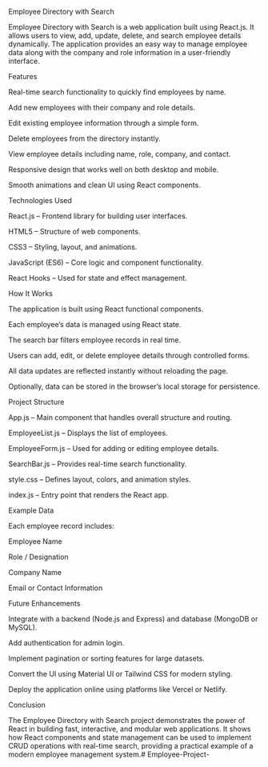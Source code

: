 Employee Directory with Search

Employee Directory with Search is a web application built using React.js. It allows users to view, add, update, delete, and search employee details dynamically. The application provides an easy way to manage employee data along with the company and role information in a user-friendly interface.

Features

Real-time search functionality to quickly find employees by name.

Add new employees with their company and role details.

Edit existing employee information through a simple form.

Delete employees from the directory instantly.

View employee details including name, role, company, and contact.

Responsive design that works well on both desktop and mobile.

Smooth animations and clean UI using React components.

Technologies Used

React.js – Frontend library for building user interfaces.

HTML5 – Structure of web components.

CSS3 – Styling, layout, and animations.

JavaScript (ES6) – Core logic and component functionality.

React Hooks – Used for state and effect management.

How It Works

The application is built using React functional components.

Each employee’s data is managed using React state.

The search bar filters employee records in real time.

Users can add, edit, or delete employee details through controlled forms.

All data updates are reflected instantly without reloading the page.

Optionally, data can be stored in the browser’s local storage for persistence.

Project Structure

App.js – Main component that handles overall structure and routing.

EmployeeList.js – Displays the list of employees.

EmployeeForm.js – Used for adding or editing employee details.

SearchBar.js – Provides real-time search functionality.

style.css – Defines layout, colors, and animation styles.

index.js – Entry point that renders the React app.

Example Data

Each employee record includes:

Employee Name

Role / Designation

Company Name

Email or Contact Information

Future Enhancements

Integrate with a backend (Node.js and Express) and database (MongoDB or MySQL).

Add authentication for admin login.

Implement pagination or sorting features for large datasets.

Convert the UI using Material UI or Tailwind CSS for modern styling.

Deploy the application online using platforms like Vercel or Netlify.

Conclusion

The Employee Directory with Search project demonstrates the power of React in building fast, interactive, and modular web applications. It shows how React components and state management can be used to implement CRUD operations with real-time search, providing a practical example of a modern employee management system.# Employee-Project-
